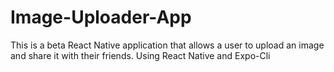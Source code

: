 # Image-Uploader-App
This is a beta React Native application that allows a user to upload an image and share it with their friends. Using React Native and Expo-Cli
